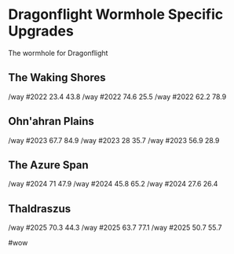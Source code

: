 # Dragonflight Wormhole Specific Upgrades

The wormhole for Dragonflight 

## The Waking Shores
/way #2022 23.4 43.8
/way #2022 74.6 25.5
/way #2022 62.2 78.9

## Ohn'ahran Plains
/way #2023 67.7 84.9
/way #2023 28 35.7
/way #2023 56.9 28.9

## The Azure Span
/way #2024 71 47.9
/way #2024 45.8 65.2
/way #2024 27.6 26.4

## Thaldraszus
/way #2025 70.3 44.3
/way #2025 63.7 77.1
/way #2025 50.7 55.7

#wow